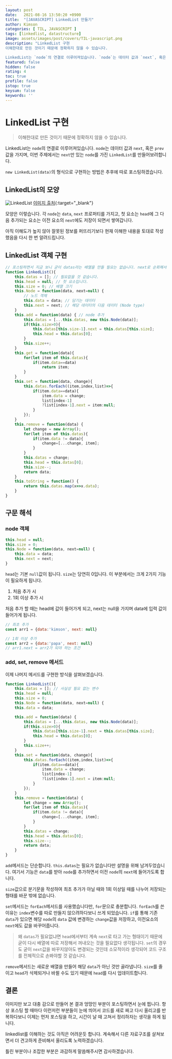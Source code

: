 ```yaml
---
layout: post
date:   2021-08-16 13:50:20 +0900
title:  "[JAVASCRIPT] LinkedList 만들기"
author: Kimson
categories: [ TIL, JAVASCRIPT ]
tags: [linkedlist, datastructure]
image: assets/images/post/covers/TIL-javascript.png
description: "LinkedList 구현
이해한대로 만든 것이기 때문에 정확하지 않을 수 있습니다.

LinkedList는 `node`의 연결로 이루어져있습니다. `node`는 데이터 값과 `next`, 혹은 `prev`값을 가지며, 이번 주제에서는 `next`만 있는 `node`를 가진 `LinkedList`를 만들어보려합니다."
featured: false
hidden: false
rating: 4
toc: true
profile: false
istop: true
keysum: false
keywords: ''
---
```


# LinkedList 구현

> 이해한대로 만든 것이기 때문에 정확하지 않을 수 있습니다.

LinkedList는 `node`의 연결로 이루어져있습니다. `node`는 데이터 값과 `next`, 혹은 `prev`값을 가지며, 이번 주제에서는 `next`만 있는 `node`를 가진 `LinkedList`를 만들어보려합니다.

`new LinkedList(data)`의 형식으로 구현하는 방법은 추후에 따로 포스팅하겠습니다.

## LinkedList의 모양

![LinkedList]({{site.baseurl}}/assets/images/post/datastudy/linkedlist/linkedlist01.png '도식')
[이미지 출처](https://habr.com/en/post/506660/){:target="_blank"}

모양은 이렇습니다. 각 `node`는 `data`, `next` 프로퍼티를 가지고, 첫 요소는 `head`에 그 다음 추가되는 요소는 이전 요소의 `next`에도 저장이 되면서 쌓여갑니다.

아직 이해도가 높지 않아 잘못된 정보를 퍼뜨리기보다 현재 이해한 내용을 토대로 작성했음을 다시 한 번 알려드립니다.

## LinkedList 객체 구현

```javascript
// 포스팅하면서 지금 보니 굳이 datas라는 배열을 만들 필요는 없습니다. next로 순회해서 전체 출력 가능한 점 알려드립니다.
function LinkedList(){
    this.datas = []; // 필요없을 것 같습니다.
    this.head = null; // 첫 요소입니다.
    this.size = 0; // 배열 크기
    this.Node = function(data, next=null) {
        // 노드 객체
        this.data = data; // 담기는 데이터
        this.next = next; // 해당 데이터의 다음 데이터 (Node type)
    }
    this.add = function(data) { // node 추가
        this.datas = [...this.datas, new this.Node(data)];
        if(this.size>0){
            this.datas[this.size-1].next = this.datas[this.size];
            this.head = this.datas[0];
        }
        this.size++;
    }
    this.get = function(data){
        for(let item of this.datas){
            if(item.data==data)
                return item;
        }
    }
    this.set = function(data, change){
        this.datas.forEach((item,index,list)=>{
            if(item.data==data){
                item.data = change;
                list[index-1]
                ?list[index-1].next = item:null;
            }
        });
    }
    this.remove = function(data) {
        let change = new Array();
        for(let item of this.datas){
            if(item.data != data){
                change=[...change, item];
            }
        }
        this.datas = change;
        this.head = this.datas[0];
        this.size--;
        return data;
    }
    this.toString = function() {
        return this.datas.map(x=>x.data);
    }
}
```

## 구문 해석

### node 객체

```javascript
this.head = null;
this.size = 0;
this.Node = function(data, next=null) {
    this.data = data;
    this.next = next;
}
```

`head`는 기본 `null`값이 됩니다. `size`는 당연히 0입니다. 이 부분에서는 크게 2가지 기능이 필요하게 됩니다.

1. 처음 추가 시
2. 1회 이상 추가 시

처음 추가 할 때는 head에 값이 들어가게 되고, next는 null을 가지며 data에 입력 값이 들어가게 됩니다.

```javascript
// 최초 추가
const arr1 = {data:'kimson', next: null}

// 1회 이상 추가
const arr2 = {data:'papa', next: null}
// arr1.next = arr2가 되야 하는 조건
```

### add, set, remove 메서드

이제 나머지 메서드를 구현한 방식을 살펴보겠습니다.

```javascript
function LinkedList(){
    this.datas = []; // 사실상 필요 없는 변수
    this.head = null;
    this.size = 0;
    this.Node = function(data, next=null) {
    this.data = data;

    this.add = function(data) {
        this.datas = [...this.datas, new this.Node(data)];
        if(this.size>0){
            this.datas[this.size-1].next = this.datas[this.size];
            this.head = this.datas[0];
        }
        this.size++;
    }
    this.set = function(data, change){
        this.datas.forEach((item,index,list)=>{
            if(item.data==data){
                item.data = change;
                list[index-1]
                ?list[index-1].next = item:null;
            }
        });
    }
    this.remove = function(data) {
        let change = new Array();
        for(let item of this.datas){
            if(item.data != data){
                change=[...change, item];
            }
        }
        this.datas = change;
        this.head = this.datas[0];
        this.size--;
        return data;
    }
}
```

`add`메서드는 단순합니다. `this.datas`는 필요가 없습니다만 설명을 위해 남겨두었습니다. 여기서 기능은 `data`를 받아 `node`를 추가하면서 이전 `node`의 `next`에 들어가도록 합니다.

`size`값으로 분기문을 작성하여 최초 추가가 아닐 때와 1회 이상일 때를 나누어 저장되는 형태를 바꾼 밖에 없습니다.

`set`메서드는 `forEach`메서드를 사용했습니다만, `for`문으로 충분합니다. `forEach`를 쓴 이유는 `index`변수를 따로 만들지 않으려하다보니 쓰게 되었습니다. `if`를 통해 기존 `data`가 있으면 해당 `node`의 `data` 값에 변경하는 `change`값을 저장하고, 이전요소의 `next`에도 값을 바꾸어줍니다.

> 왜 `datas`가 필요없냐면 `head`에서부터 계속 `next`로 타고 가는 형태이기 때문에 굳이 다시 배열에 따로 저장해서 꺼내오는 것을 필요없다 생각됩니다. `set`의 경우도 굳이 `next`값을 바꾸지않아도 변경되는 것인데 소모적이라 생각되어 코드 구조를 전체적으로 손봐야할 것 같습니다.

`remove`메서드는 새로운 배열을 만들어 해당 `data`가 아닌 것만 골라냅니다. `size`를 줄이고 `head`가 삭제되거나 바뀔 수도 있기 때문에 `head`를 다시 업데이트합니다.

## 결론

이미지만 보고 대충 감으로 만들어 본 결과 엉망인 부분이 포스팅하면서 눈에 띕니다. 항상 포스팅 할 때마다 이런저런 부분들이 눈에 띄어서 코드를 새로 짜고 다시 올리고를 반복하다보니 이제는 먼저 포스팅을 하고, 시간이 날 때 고쳐서 정리하자는 생각을 하게 됩니다.

linkedlist를 이해하는 것도 아직은 어려운듯 합니다. 계속해서 다른 자료구조를 살쳐보면서 더 견고하게 준비해서 올리도록 노력하겠습니다.

틀린 부분이나 조잡한 부분은 과감하게 말씀해주시면 감사하겠습니다.